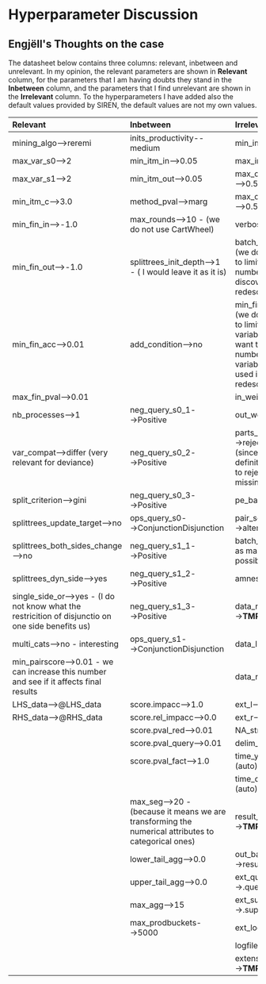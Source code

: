 # Hyperparameter Discussion

## Engjëll's Thoughts on the case
The datasheet below contains three columns: relevant, inbetween and unrelevant. In my opinion, the relevant parameters are shown in **Relevant** column, for the parameters that I am having doubts they stand in the **Inbetween** column, and the parameters that I find unrelevant are shown in the **Irrelevant** column. To the hyperparameters I have added also the default values provided by SIREN, the default values are not my own values.

| Relevant | Inbetween | Irrelevant |
|:-------------|:--------------|:--------------|
| <name>mining_algo</name>--><value>reremi</value> | 	<name>inits_productivity</name>--<value>medium</value> | 	<name>min_impr</name>--><value>0.0</value> |
| <name>max_var_s0</name>--><value>2</value> | 	<name>min_itm_in</name>--><value>0.05</value> | 	<name>max_inits</name>--><value>100</value> |
| <name>max_var_s1</name>--><value>2</value> | 	<name>min_itm_out</name>--><value>0.05</value> | 	<name>max_overlap_area</name>--><value>0.5</value> |
| <name>min_itm_c</name>--><value>3.0</value> | 	<name>method_pval</name>--><value>marg</value> | 	<name>max_overlap_rows</name>--><value>0.5</value> |
| <name>min_fin_in</name>--><value>-1.0</value> | 	<name>max_rounds</name>--><value>10</value> - (we do not use CartWheel) | 	<name>verbosity</name>--><value>4</value> |
| <name>min_fin_out</name>--><value>-1.0</value> | 	<name>splittrees_init_depth</name>--><value>1</value> - ( I would leave it as it is) | 	<name>batch_out</name>--><value>1</value> - (we do not won't to limit the number of discovered redescriptions) |
| <name>min_fin_acc</name>--><value>0.01</value> | 	<name>add_condition</name>--><value>no</value> | 	<name>min_fin_var</name>--><value>2</value> - (we do not want to limit number of variables, we only want to limit the number of times a variable can be used in a redescription) |
| <name>max_fin_pval</name>--><value>0.01</value> |   | 	<name>in_weight</name>--><value>10</value> |
| <name>nb_processes</name>--><value>1</value> | 	<name>neg_query_s0_1</name>--><value>Positive</value> | 	<name>out_weight</name>--><value>1</value> |
| <name>var_compat</name>--><value>differ</value> (very relevant for deviance) | 	<name>neg_query_s0_2</name>--><value>Positive</value> | 	<name>parts_type</name>--><value>rejective</value> - (since we definitively need to reject rows with missing values) |
| <name>split_criterion</name>--><value>gini</value> | 	<name>neg_query_s0_3</name>--><value>Positive</value> | 	<name>pe_balance</name>--><value>4</value> |
| <name>splittrees_update_target</name>--><value>no</value> | 	<name>ops_query_s0</name>--><value>Conjunction</value><value>Disjunction</value> | 	<name>pair_sel</name>--><value>alternate</value> |
| <name>splittrees_both_sides_change</name>--><value>no</value> | 	<name>neg_query_s1_1</name>--><value>Positive</value> | 	<name>batch_cap</name>--><value>4</value> - as many as possible |
| <name>splittrees_dyn_side</name>--><value>yes</value> | 	<name>neg_query_s1_2</name>--><value>Positive</value> | 	<name>amnesic</name>--><value>no</value> |
| <name>single_side_or</name>--><value>yes</value> - (I do not know what the restricition of disjunctio on one side benefits us) | 	<name>neg_query_s1_3</name>--><value>Positive</value> | 	<name>data_rep</name>--><value>__TMP_DIR__</value> |
| <name>multi_cats</name>--><value>no</value> - interesting | 	<name>ops_query_s1</name>--><value>Conjunction</value><value>Disjunction</value> | 	<name>data_l</name>--><value>left</value> |
| <name>min_pairscore</name>--><value>0.01</value> - we can increase this number and see if it affects final results |   | 	<name>data_r</name>--><value>right</value> |
| <name>LHS_data</name>--><value>@LHS_data</value> | 	<name>score.impacc</name>--><value>1.0</value> | 	<name>ext_l</name>--><value>.csv</value> |
| <name>RHS_data</name>--><value>@RHS_data</value> | 	<name>score.rel_impacc</name>--><value>0.0</value> | 	<name>ext_r</name>--><value>.csv</value> |
| | 	<name>score.pval_red</name>--><value>0.01</value> | 	<name>NA_str</name>--><value>nan</value> |
| | 	<name>score.pval_query</name>--><value>0.01</value> | 	<name>delim_in</name>--><value>,</value> |
| | 	<name>score.pval_fact</name>--><value>1.0</value> | 	<name>time_yearfirst</name>--><value>(auto)</value> |
| |   | 	<name>time_dayfirst</name>--><value>(auto)</value> |
| | 	<name>max_seg</name>--><value>20</value> - (because it means we are transforming the numerical attributes to categorical ones) | 	<name>result_rep</name>--><value>__TMP_DIR__</value> |
| | 	<name>lower_tail_agg</name>--><value>0.0</value> | 	<name>out_base</name>--><value>results</value> |
| | 	<name>upper_tail_agg</name>--><value>0.0</value> | 	<name>ext_queries</name>--><value>.queries</value> |
| | 	<name>max_agg</name>--><value>15</value> | 	<name>ext_support</name>--><value>.supports</value> |
| | 	<name>max_prodbuckets</name>--><value>5000</value> | 	<name>ext_log</name>--><value>.txt</value> |
| | |  	<name>logfile</name>--><value>-</value> |
| | | 	<name>extensions_rep</name>--><value>__TMP_DIR__</value> |